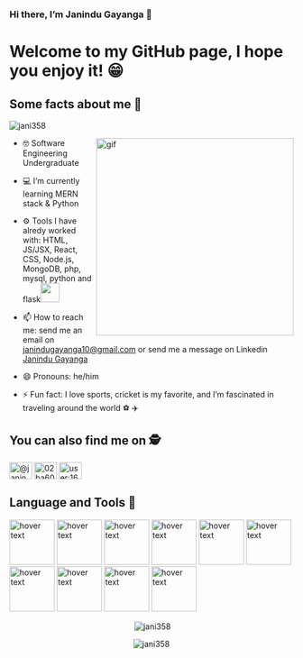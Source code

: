 ### Hi there, I’m Janindu Gayanga 👋 

# Welcome to my GitHub page, I hope you enjoy it! 😁

## Some facts about me 💬 
<p align="left"> <img src="https://komarev.com/ghpvc/?username=jani358&label=Profile%20views&color=0e75b6&style=flat" alt="jani358" /> </p>

<img align="right" alt="gif" src="https://media.giphy.com/media/SWoSkN6DxTszqIKEqv/giphy.gif" width="350" height="350" />

- 🤓 Software Engineering Undergraduate

- 💻 I’m currently learning MERN stack & Python
- ⚙️ Tools I have alredy worked with: HTML, JS/JSX, React, CSS, Node.js, MongoDB, php, mysql, python and flask<img src="https://media.giphy.com/media/m6OomwWCojfS8/giphy.gif" width="34">
- 📫 How to reach me: send me an email on janindugayanga10@gmail.com or send me a message on Linkedin [ Janindu Gayanga  ](https://www.linkedin.com/in/janindu-gayanga-02ba60217/  ) 
- 😄 Pronouns: he/him 
- ⚡ Fun fact: I love sports, cricket is my favorite, and I’m fascinated in traveling around the world  ⚽ ✈️

## You can also find me on 🕵️
<p align="left">
<a href="https://twitter.com/@janindugayanga" target="blank"><img align="center" src="https://raw.githubusercontent.com/rahuldkjain/github-profile-readme-generator/master/src/images/icons/Social/twitter.svg" alt="@janindugayanga" height="30" width="40" /></a>
<a href="https://linkedin.com/in/02ba60217" target="blank"><img align="center" src="https://raw.githubusercontent.com/rahuldkjain/github-profile-readme-generator/master/src/images/icons/Social/linked-in-alt.svg" alt="02ba60217" height="30" width="40" /></a>
<a href="https://stackoverflow.com/users/user:16996633" target="blank"><img align="center" src="https://raw.githubusercontent.com/rahuldkjain/github-profile-readme-generator/master/src/images/icons/Social/stack-overflow.svg" alt="user:16996633" height="30" width="40" /></a>
</p>

## Language and Tools 🧰
<p align="flex-start">
  <img src="https://cdn.icon-icons.com/icons2/2107/PNG/96/file_type_css_icon_130661.png" width="80" title="hover text">
  <img src="https://cdn.icon-icons.com/icons2/2107/PNG/96/file_type_html_icon_130541.png" width="80" title="hover text">
  <img src="https://cdn.icon-icons.com/icons2/512/PNG/96/prog-nodejs01_icon-icons.com_50781.png" width="80" title="hover text">
  <img src="https://cdn.iconscout.com/icon/free/png-256/mongodb-226029.png" width="80" title="hover text">
  <img src="https://cdn.icon-icons.com/icons2/2107/PNG/512/file_type_tailwind_icon_130128.png" width="80" title="hover text">
  <img src="https://logodownload.org/wp-content/uploads/2022/04/javascript-logo-4.png" width="80" title="hover text">
  <img src="https://cdn.icon-icons.com/icons2/2107/PNG/512/file_type_php_icon_130266.png" width="80" title="hover text">
  <img src="https://cdn.icon-icons.com/icons2/2415/PNG/512/java_original_wordmark_logo_icon_146459.png" width="80" title="hover text">
  <img src="https://cdn.icon-icons.com/icons2/2699/PNG/512/python_vertical_logo_icon_168039.png" width="80" title="hover text">
  <img src="https://images.vexels.com/media/users/3/166179/isolated/lists/b83d6b47a9502dfaf535087627a8bf96-icone-da-linguagem-de-programacao-c.png" width="80" title="hover text">
 
</p> 
<div align="center"> 
<p>&nbsp;<img align="center" src="https://github-readme-stats.vercel.app/api?username=jani358&show_icons=true&locale=en" alt="jani358" /></p>

<p><img align="center" src="https://github-readme-streak-stats.herokuapp.com/?user=jani358&" alt="jani358" /></p>

</div>  

